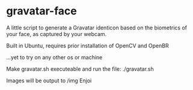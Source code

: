 # gravatar-face
A little script to generate a Gravatar identicon based on the biometrics of your face, as captured by your webcam.

Built in Ubuntu, requires prior installation of OpenCV and OpenBR

...yet to try on any other os or machine

Make gravatar.sh executeable and run the file:
./gravatar.sh

Images will be output to /img
Enjoi
